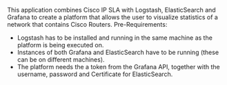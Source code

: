 This application combines Cisco IP SLA with Logstash, ElasticSearch and Grafana to create a platform that allows the user to visualize statistics of a network that contains Cisco Routers.
Pre-Requirements:
  - Logstash has to be installed and running in the same machine as the platform is being executed on.
  - Instances of both Grafana and ElasticSearch have to be running (these can be on different machines).
  - The platform needs the a token from the Grafana API, together with the username, password and Certificate for ElasticSearch.
